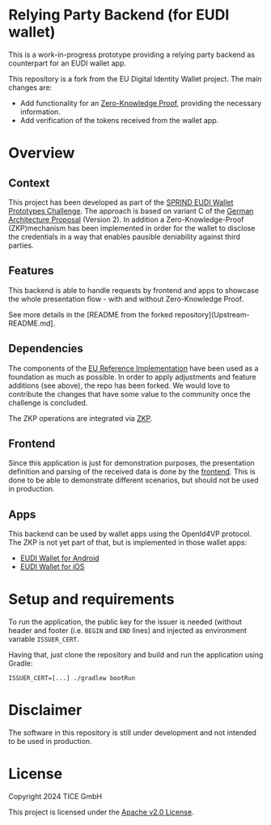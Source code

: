 # Relying Party Backend (for EUDI wallet)

This is a work-in-progress prototype providing a relying party backend as counterpart for an EUDI wallet app.

This repository is a fork from the EU Digital Identity Wallet project. The main changes are:
* Add functionality for an [Zero-Knowledge Proof](https://github.com/TICESoftware/ZKP), providing the necessary information.
* Add verification of the tokens received from the wallet app.

# Overview

## Context

This project has been developed as part of the [SPRIND EUDI Wallet Prototypes Challenge](https://www.sprind.org/de/challenges/eudi-wallet-prototypes). The approach is based on variant C of the [German Architecture Proposal](https://gitlab.opencode.de/bmi/eudi-wallet/eidas-2.0-architekturkonzept) (Version 2). In addition a Zero-Knowledge-Proof (ZKP)mechanism has been implemented in order for the wallet to disclose the credentials in a way that enables pausible deniability against third parties.

## Features

This backend is able to handle requests by frontend and apps to showcase the whole presentation flow - with and without Zero-Knowledge Proof.

See more details in the [README from the forked repository](Upstream-README.md].

## Dependencies

The components of the [EU Reference Implementation](https://github.com/eu-digital-identity-wallet/.github/blob/main/profile/reference-implementation.md) have been used as a foundation as much as possible. In order to apply adjustments and feature additions (see above), the repo has been forked. We would love to contribute the changes that have some value to the community once the challenge is concluded.

The ZKP operations are integrated via [ZKP](https://github.com/TICESoftware/ZKP).

## Frontend

Since this application is just for demonstration purposes, the presentation definition and parsing of the received data is done by the [frontend](https://github.com/TICESoftware/wallet-verifier-ui). This is done to be able to demonstrate different scenarios, but should not be used in production.

## Apps

This backend can be used by wallet apps using the OpenId4VP protocol. The ZKP is not yet part of that, but is implemented in those wallet apps:

- [EUDI Wallet for Android](https://github.com/TICESoftware/WalletAndroid)
- [EUDI Wallet for iOS](https://github.com/TICESoftware/wallet-ios)

# Setup and requirements

To run the application, the public key for the issuer is needed (without header and footer (i.e. `BEGIN` and `END` lines) and injected as environment variable `ISSUER_CERT`.

Having that, just clone the repository and build and run the application using Gradle:

```shell
ISSUER_CERT=[...] ./gradlew bootRun
```

# Disclaimer

The software in this repository is still under development and not intended to be used in production.

# License

Copyright 2024 TICE GmbH

This project is licensed under the [Apache v2.0 License](LICENSE).
